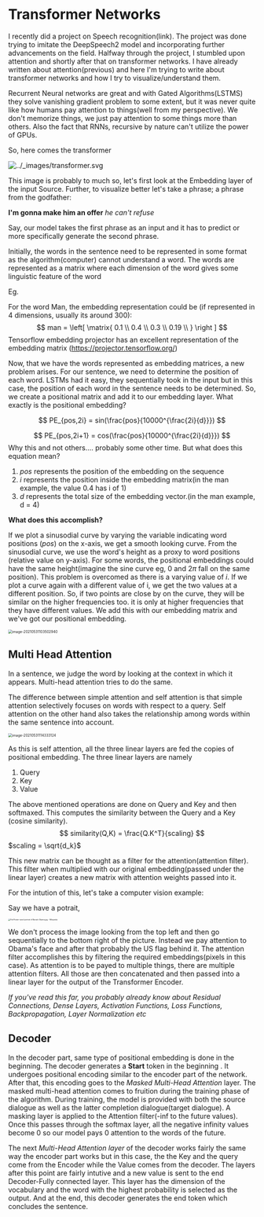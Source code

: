 # Transformer Networks



I recently did a project on Speech recognition(link). The project was done trying to imitate the DeepSpeech2 model and incorporating further advancements on the field. Halfway through the project, I stumbled upon attention and shortly after that on transformer networks. I have already written about attention(previous) and here I'm trying to write about transformer networks and how I try to visualize/understand them. 

Recurrent Neural networks are great and with Gated Algorithms(LSTMS) they solve vanishing gradient problem to some extent, but it was never quite like how humans pay attention to things(well from my perspective). We don't memorize things, we just pay attention to some things more than others. Also the fact that RNNs, recursive by nature can't utilize the power of GPUs. 



So, here comes the transformer

![../_images/transformer.svg](https://d2l.ai/_images/transformer.svg)

This image is probably to much so, let's first look at the Embedding layer of the input Source. Further, to visualize better let's take a phrase; a phrase from the godfather:

**I'm gonna make him an offer** 	*he can't refuse*

Say, our model takes the first phrase as an input and it has to predict or more specifically generate the second phrase. 



Initially, the words in the sentence need to be represented in some format as the algorithm(computer) cannot understand a word. The words are represented as a matrix where each dimension of the word gives some linguistic feature of the word 

Eg. 

For the word Man, the embedding representation could be (if represented in 4 dimensions, usually its around 300):
$$
man = \left[
\matrix{
	0.1 \\
	0.4 \\
	0.3 \\
	0.19 \\
}
\right
]
$$
Tensorflow embedding projector has an excellent representation of the embedding matrix (https://projector.tensorflow.org/)

Now, that we have the words represented as embedding matrices, a new problem arises. For our sentence, we need to determine the position of each word. LSTMs had it easy, they sequentially took in the input but in this case, the position of each word in the sentence needs to be determined. So, we create a positional matrix and add it to our embedding layer. What exactly is the positional embedding?


$$
PE_{pos,2i} = sin(\frac{pos}{10000^{\frac{2i}{d}}})
$$

$$
PE_{pos,2i+1} = cos(\frac{pos}{10000^{\frac{2i}{d}}})
$$
Why this and not others.... probably some other time. But what does this equation mean?

1. $pos$ represents the position of the embedding on the sequence
2. $i$ represents the position inside the embedding matrix(in the man example, the value 0.4 has i of 1)
3. $d$ represents the total size of the embedding vector.(in the man example, d = 4)

**What does this accomplish?**

If we plot a sinusodial curve by varying the variable indicating word positions ($pos$) on the x-axis, we get a smooth looking curve.  From the sinusodial curve, we use the word's height as a proxy to word positions (relative value on y-axis). For some words, the positional embeddings could have the same height(imagine the sine curve eg, 0 and 2$\pi$ fall on the same position). This problem is overcomed as there is a varying value of $i$. If we plot a curve again with a different value of i, we get the two values at a different position. So, if two points are close by on the curve, they will be similar on the higher frequencies too. it is only at higher frequencies that they have different values. We add this with our embedding matrix and we've got our positional embedding. 

<img src="C:\Users\user\AppData\Roaming\Typora\typora-user-images\image-20210531103502940.png" alt="image-20210531103502940" style="zoom:50%;" />



## Multi Head Attention 

In a sentence, we judge the word by looking at the context in which it appears. Multi-head attention tries to do the same. 

The difference between simple attention and self attention is that simple attention selectively focuses on words with respect to a query. Self attention on the other hand also takes the relationship among words within the same sentence into account. 





<img src="C:\Users\user\AppData\Roaming\Typora\typora-user-images\image-20210531114333124.png" alt="image-20210531114333124" style="zoom:50%;" />

As this is self attention, all the three linear layers are fed the copies of positional embedding. The three linear layers are namely

1. Query
2. Key
3. Value

The above mentioned operations are done on Query and Key and then softmaxed. This computes the similarity between the Query and a Key (cosine similarity). 
$$
similarity(Q,K) = \frac{Q.K^T}{scaling}
$$
$scaling = \sqrt{d_k}$

This new matrix can be thought as a filter for the attention(attention filter). This filter when multiplied with our original embedding(passed under the linear layer) creates a new matrix with attention weights passed into it. 

For the intution of this, let's take a computer vision example:

Say we have a potrait, 

<img src="https://upload.wikimedia.org/wikipedia/commons/f/f5/Poster-sized_portrait_of_Barack_Obama.jpg" alt="File:Poster-sized portrait of Barack Obama.jpg - Wikipedia" style="zoom: 25%;" />

We don't process the image looking from the top left and then go sequentially to the bottom right of the picture. Instead we pay attention to Obama's face and after that probably the US flag behind it. The attention filter accomplishes this by filtering the required embeddings(pixels in this case). As attention is to be payed to multiple things, there are multiple attention filters. All those are then concatenated and then passed into a linear layer for the output of the Transformer Encoder. 

*If you've read this far, you probably already know about Residual Connections, Dense Layers, Activation Functions, Loss Functions, Backpropagation, Layer Normalization etc*

## Decoder

In the decoder part, same type of positional embedding is done in the beginning. The decoder generates a **Start** token in the beginning . It undergoes positional encoding similar to the encoder part of the network. After that, this encoding goes to the *Masked Multi-Head Attention* layer. The masked multi-head attention comes to fruition during the training phase of the algorithm. During training, the model is provided with both the source dialogue as well as the latter completion dialogue(target dialogue). A masking layer is applied to the Attention filter(-inf to the future values). Once this passes through the softmax layer, all the negative infinity values become 0 so our model pays 0 attention to the words of the future. 

The next *Multi-Head Attention layer* of the decoder works fairly the same way the encoder part works but in this case, the the Key and the query come from the Encoder while the Value comes from the decoder. The layers after this point are fairly intutive and a new value is sent to the end Decoder-Fully connected layer. This layer has the dimension of the vocabulary and the word with the highest probability is selected as the output. And at the end, this decoder generates the end token which concludes the sentence. 

   